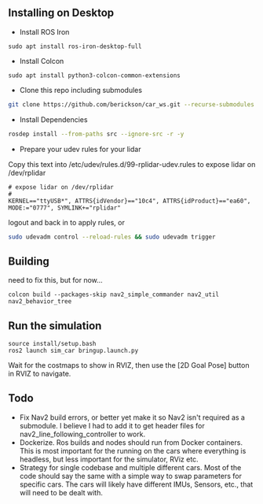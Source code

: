 

## Installing on Desktop

- Install ROS Iron
```
sudo apt install ros-iron-desktop-full
```

- Install Colcon
```
sudo apt install python3-colcon-common-extensions
```
- Clone this repo including submodules

```bash
git clone https://github.com/berickson/car_ws.git --recurse-submodules
```

- Install Dependencies

```bash
rosdep install --from-paths src --ignore-src -r -y
```

- Prepare your udev rules for your lidar

Copy this text into /etc/udev/rules.d/99-rplidar-udev.rules to expose lidar on /dev/rplidar
```text
# expose lidar on /dev/rplidar
#
KERNEL=="ttyUSB*", ATTRS{idVendor}=="10c4", ATTRS{idProduct}=="ea60", MODE:="0777", SYMLINK+="rplidar"
```
logout and back in to apply rules, or
```bash
sudo udevadm control --reload-rules && sudo udevadm trigger
```

## Building
need to fix this, but for now...
```
colcon build --packages-skip nav2_simple_commander nav2_util nav2_behavior_tree
```

## Run the simulation
```
source install/setup.bash
ros2 launch sim_car bringup.launch.py
```
Wait for the costmaps to show in RVIZ, then use the [2D Goal Pose] button in RVIZ to navigate.

## Todo
- Fix Nav2 build errors, or better yet make it so Nav2 isn't required as a submodule. I believe I had to add it to get header files for nav2_line_following_controller to work.
- Dockerize. Ros builds and nodes should run from Docker containers. This is most important for the running on the cars where everything is headless, but less important for the simulator, RViz etc.
- Strategy for single codebase and multiple different cars. Most of the code should say the same with a simple way to swap parameters for specific cars. The cars will likely have different IMUs, Sensors, etc., that will need to be dealt with.